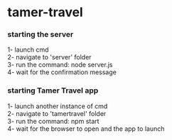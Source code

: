 # tamer-travel

### starting the server
1- launch cmd  
2- navigate to 'server' folder  
3- run the command: node server.js  
4- wait for the confirmation message

### starting Tamer Travel app
1- launch another instance of cmd  
2- navigate to 'tamertravel' folder  
3- run the command: npm start  
4- wait for the browser to open and the app to launch
